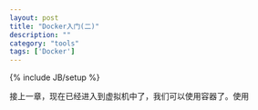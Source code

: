 ```yaml
---
layout: post
title: "Docker入门(二)"
description: ""
category: "tools"
tags: ['Docker']
---
```

{% include JB/setup %}

接上一章，现在已经进入到虚拟机中了，我们可以使用容器了。使用
